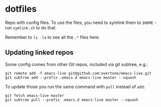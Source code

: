 dotfiles
========

Repo with config files. To use the files, you need to symlink them to `$HOME` - run `symlink.sh` to do that.

Remember to `ls -la` to see all the `.*` files here.

Updating linked repos
---------------------

Some config comes from other Git repos, included via git subtree, e.g.:

    git remote add -f emacs-live git@github.com:overtone/emacs-live.git
    git subtree add --prefix .emacs.d emacs-live master --squash

To update those you run the same command with `pull` instead of `add`:

    git fetch emacs-live master
    git subtree pull --prefix .emacs.d emacs-live master --squash
